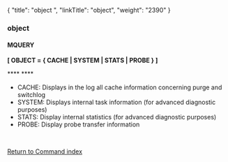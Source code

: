 {
    "title": "object ",
    "linkTitle": "object",
    "weight": "2390"
}<span id="object"></span>

### object

#### MQUERY

****[ OBJECT = { <span class="underline">CACHE</span> &#124; SYSTEM &#124; STATS &#124; PROBE } ]****

**** ****

- CACHE: Displays in the log all cache information concerning purge and switchlog
- SYSTEM: Displays internal task information (for advanced diagnostic purposes)
- STATS: Display internal statistics (for advanced diagnostic purposes)
- PROBE: Display probe transfer information

 

[Return to Command index](../../)

